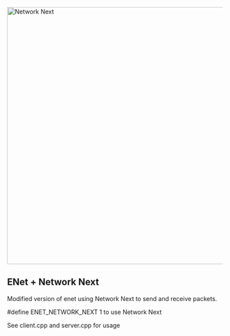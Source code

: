 <img src="https://static.wixstatic.com/media/799fd4_0512b6edaeea4017a35613b4c0e9fc0b~mv2.jpg/v1/fill/w_1200,h_140,al_c,q_80,usm_0.66_1.00_0.01/networknext_logo_colour_black_RGB_tightc.jpg" alt="Network Next" width="600"/>

<br>

## ENet + Network Next

Modified version of enet using Network Next to send and receive packets.

#define ENET_NETWORK_NEXT 1 to use Network Next

See client.cpp and server.cpp for usage
